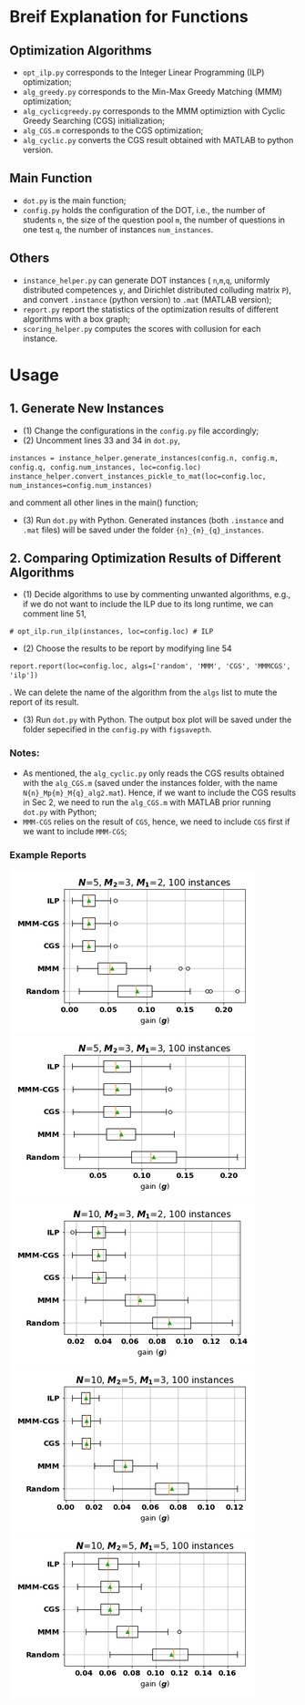 # Breif Explanation for Functions
## Optimization Algorithms
* ``opt_ilp.py`` corresponds to the Integer Linear Programming (ILP) optimization;
* ``alg_greedy.py`` corresponds to the Min-Max Greedy Matching (MMM) optimization;
* ``alg_cyclicgreedy.py`` corresponds to the MMM optimiztion with Cyclic Greedy Searching (CGS) initialization;
* ``alg_CGS.m`` corresponds to the CGS optimization;
* ``alg_cyclic.py`` converts the CGS result obtained with MATLAB to python version.
## Main Function
* ``dot.py`` is the main function;
* ``config.py`` holds the configuration of the DOT, i.e., the number of students ``n``, the size of the question pool ``m``, the number of questions in one test ``q``, the number of instances ``num_instances``.
## Others
* ``instance_helper.py`` can generate DOT instances ( ``n``,``m``,``q``, uniformly distributed competences ``y``, and Dirichlet distributed colluding matrix ``P``), and convert ``.instance`` (python version) to ``.mat`` (MATLAB version);
* ``report.py`` report the statistics of the optimization results of different algorithms with a box graph;
* ``scoring_helper.py`` computes the scores with collusion for each instance.

# Usage
## 1. Generate New Instances
* (1) Change the configurations in the ``config.py`` file accordingly;
* (2) Uncomment lines 33 and 34 in ``dot.py``,
```
instances = instance_helper.generate_instances(config.n, config.m, config.q, config.num_instances, loc=config.loc)
instance_helper.convert_instances_pickle_to_mat(loc=config.loc, num_instances=config.num_instances)
```
and comment all other lines in the main() function;
* (3) Run ``dot.py`` with Python.
Generated instances (both ``.instance`` and ``.mat`` files) will be saved under the folder ``{n}_{m}_{q}_instances``.

## 2. Comparing Optimization Results of Different Algorithms
* (1) Decide algorithms to use by commenting unwanted algorithms, e.g., if we do not want to include the ILP due to its long runtime, we can comment line 51,
```
# opt_ilp.run_ilp(instances, loc=config.loc) # ILP
```
* (2) Choose the results to be report by modifying line 54
```
report.report(loc=config.loc, algs=['random', 'MMM', 'CGS', 'MMMCGS', 'ilp'])
```
. We can delete the name of the algorithm from the ``algs`` list to mute the report of its result.
* (3) Run ``dot.py`` with Python.
The output box plot will be saved under the folder sepecified in the ``config.py`` with ``figsavepth``.

### Notes:
* As mentioned, the ``alg_cyclic.py`` only reads the CGS results obtained with the ``alg_CGS.m`` (saved under the instances folder, with the name ``N{n}_Mp{m}_M{q}_alg2.mat``). Hence, if we want to include the CGS results in Sec 2, we need to run the ``alg_CGS.m`` with MATLAB prior running ``dot.py`` with Python;
* ``MMM-CGS`` relies on the result of ``CGS``, hence, we need to include ``CGS`` first if we want to include ``MMM-CGS``; 

### Example Reports
![](report_5_3_2.png)
![](report_5_3_3.png)
![](report_10_3_2.png)
![](report_10_5_3.png)
![](report_10_5_5.png)
